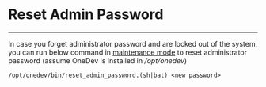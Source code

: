 # Reset Admin Password
------

In case you forget administrator password and are locked out of the system, you can run below command in [maintenance mode](maintenance-mode.md) to reset administrator password (assume OneDev is installed in _/opt/onedev_)
```
/opt/onedev/bin/reset_admin_password.(sh|bat) <new password> 
```